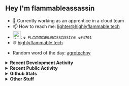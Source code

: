## Hey I'm flammableassassin

- 🔭 Currently working as an apprentice in a cloud team  
- 📫 How to reach me: [lighter@highlyflammable.tech](mailto:lighter@highlyflammable.tech?subject=Hello)
- <img src="https://discord.com/assets/2c21aeda16de354ba5334551a883b481.png" alt="drawing" width="25"/>: `♛ ᖴᒪᗩᙏᙏᗩᙖᒪᙓᗩSSᗩSSIᑎ® ♛#4701`
- 🌐 [highlyflammable.tech](https://highlyflammable.tech)

<!--START_SECTION:randomWord-->
- Random word of the day: [agrotechny](https://www.wordnik.com/words/agrotechny)
<!--END_SECTION:randomWord-->

<details>
  <summary><b>Recent Development Activity</b></summary>
  
  <!--START_SECTION:waka-->

```txt
Python       1 hr 29 mins    ███████████▒░░░░░░░░░░░░░   45.78 %
Makefile     1 hr 2 mins     ████████░░░░░░░░░░░░░░░░░   32.18 %
Text         26 mins         ███▒░░░░░░░░░░░░░░░░░░░░░   13.37 %
Other        12 mins         █▓░░░░░░░░░░░░░░░░░░░░░░░   06.28 %
JavaScript   4 mins          ▓░░░░░░░░░░░░░░░░░░░░░░░░   02.36 %
```

<!--END_SECTION:waka-->

</details>

<details>
  <summary><b>Recent Public Activity</b></summary>
    <br>

  <!--START_SECTION:activity-->
1. 🗣 Commented on [#82](https://github.com/flamableassassin/status/issues/82#issuecomment-2240823555) in [flamableassassin/status](https://github.com/flamableassassin/status)
2. 🔒 Closed issue [#82](https://github.com/flamableassassin/status/issues/82) in [flamableassassin/status](https://github.com/flamableassassin/status)
3. ❗ Opened issue [#82](https://github.com/flamableassassin/status/issues/82) in [flamableassassin/status](https://github.com/flamableassassin/status)
4. ❗ Opened issue [#2957](https://github.com/Azure/PSRule.Rules.Azure/issues/2957) in [Azure/PSRule.Rules.Azure](https://github.com/Azure/PSRule.Rules.Azure)
5. 🎉 Merged PR [#17](https://github.com/flamableassassin/drawshield-api/pull/17) in [flamableassassin/drawshield-api](https://github.com/flamableassassin/drawshield-api)
  <!--END_SECTION:activity-->

</details>

<details>
  <summary><b>Github Stats</b></summary>
    <br>
    <p align="center">
      <img width="48%" src="https://github-readme-stats.vercel.app/api?username=flamableassassin&count_private=true&show_icons=true&theme=radical"/>
      <img width="48%" src="https://github-readme-streak-stats.herokuapp.com?user=flamableassassin&theme=neon-dark"/>
    </p>
  
</details>

<details>
  <summary><b>Other Stuff</b></summary>
  <br>
<a href="https://www.abuseipdb.com/user/67633" title="AbuseIPDB is an IP address blacklist for webmasters and sysadmins to report IP addresses engaging in abusive behavior on their networks">
	<img src="https://www.abuseipdb.com/contributor/67633.svg" alt="AbuseIPDB Contributor Badge" style="width: 264px;background: #fff linear-gradient(rgba(255,255,255,0), rgba(255,255,255,.3) 50%, rgba(0,0,0,.2) 51%, rgba(0,0,0,0));padding: 5px;">
</a>
  
</details>
